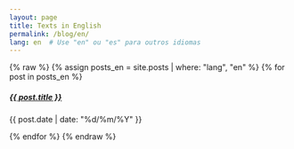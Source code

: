 ```yaml
---
layout: page
title: Texts in English
permalink: /blog/en/
lang: en  # Use "en" ou "es" para outros idiomas
---
```


{% raw %}
{% assign posts_en = site.posts | where: "lang", "en" %}
{% for post in posts_en %}
  <h5><a href="{{ post.url }}">{{ post.title }}</a></h3>
  <p>{{ post.date | date: "%d/%m/%Y" }}</p>
{% endfor %}
{% endraw %}
